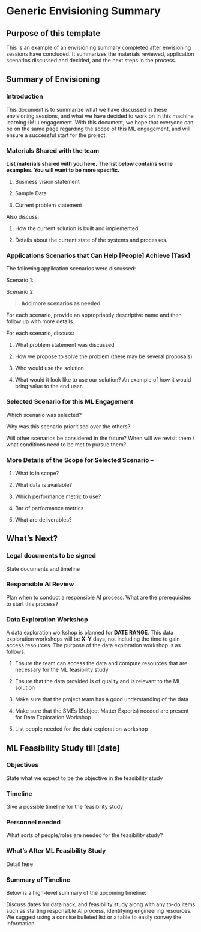 # Generic Envisioning Summary

## Purpose of this template

This is an example of an envisioning summary completed after envisioning sessions have concluded. It summarizes the materials reviewed, application scenarios discussed and decided, and the next steps in the process.

## Summary of Envisioning

### Introduction

This document is to summarize what we have discussed in these envisioning sessions, and what we have decided to work on in this machine learning (ML) engagement. With this document, we hope that everyone can be on the same page regarding the scope of this ML engagement, and will ensure a successful start for the project.

### Materials Shared with the team

**List materials shared with you here. The list below contains some examples. You will want to be more specific.**

1. Business vision statement

2. Sample Data

3. Current problem statement

Also discuss:

1. How the current solution is built and implemented

2. Details about the current state of the systems and processes.

### Applications Scenarios that Can Help [People] Achieve [Task]

The following application scenarios were discussed:

Scenario 1:  

Scenario 2:  

> **Add more scenarios as needed**

For each scenario, provide an appropriately descriptive name and then follow up with more details.

For each scenario, discuss:

1. What problem statement was discussed

2. How we propose to solve the problem (there may be several proposals)

3. Who would use the solution

4. What would it look like to use our solution? An example of how it would bring value to the end user.

### Selected Scenario for this ML Engagement

Which scenario was selected?

Why was this scenario prioritised over the others?

Will other scenarios be considered in the future? When will we revisit them / what conditions need to be met to pursue them?

### More Details of the Scope for Selected Scenario –  

1. What is in scope?

2. What data is available?

3. Which performance metric to use?  

4. Bar of performance metrics

5. What are deliverables?

## What’s Next?

### Legal documents to be signed

State documents and timeline

### Responsible AI Review  

Plan when to conduct a responsible AI process. What are the prerequisites to start this process?

### Data Exploration Workshop

A data exploration workshop is planned for **DATE RANGE**. This data exploration workshops will be **X**-**Y** days, not including the time to gain access resources. The purpose of the data exploration workshop is as follows:

1. Ensure the team can access the data and compute resources that are necessary for the ML feasibility study

2. Ensure that the data provided is of quality and is relevant to the ML solution  

3. Make sure that the project team has a good understanding of the data

4. Make sure that the SMEs (Subject Matter Experts) needed are present for Data Exploration Workshop

5. List people needed for the data exploration workshop

## ML Feasibility Study till [date]

### Objectives

State what we expect to be the objective in the feasibility study  

### Timeline

Give a possible timeline for the feasibility study  

### Personnel needed

What sorts of people/roles are needed for the feasibility study?

### What’s After ML Feasibility Study

Detail here

### Summary of Timeline

Below is a high-level summary of the upcoming timeline:

Discuss dates for data hack, and feasibility study along with any to-do items such as starting responsible AI process, identifying engineering resources. We suggest using a concise bulleted list or a table to easily convey the information.
